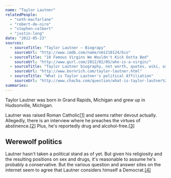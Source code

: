 ```yaml
---
name: "Taylor Lautner"
relatedPeople:
  - "seth-macfarlane"
  - "robert-de-niro"
  - "stephen-colbert"
  - "justin-long"
date: "2012-05-23"
sources:
  - sourceTitle: "Taylor Lautner – Biograpy"
    sourceUrl: "http://www.imdb.com/name/nm1210124/bio"
  - sourceTitle: "10 Famous Virgins We Wouldn't Kick Outta Bed"
    sourceUrl: "http://www.gurl.com/2012/02/05/who-is-a-virgin/"
  - sourceTitle: "Taylor Lautner biography, net worth, quotes, wiki, assets, cars, homes, and more."
    sourceUrl: "http://www.bornrich.com/taylor-lautner.html"
  - sourceTitle: "What is Taylor Lautner's political Affiliation"
    sourceUrl: "http://www.chacha.com/question/what-is-taylor-lautner%27s-political-affiliation"
summaries:
---
```


Taylor Lautner was born in Grand Rapids, Michigan and grew up in Hudsonville, Michigan.

Lautner was raised Roman Catholic<a class="source-citation" href="#http%3A%2F%2Fwww.imdb.com%2Fname%2Fnm1210124%2Fbio" title="Taylor Lautner – Biograpy">[1]</a> and seems rather devout actually. Allegedly, there is an interview where he preaches the virtues of abstinence.<a class="source-citation" href="#http%3A%2F%2Fwww.gurl.com%2F2012%2F02%2F05%2Fwho-is-a-virgin%2F" title="10 Famous Virgins We Wouldn&apos;t Kick Outta Bed">[2]</a> Plus, he's reportedly drug and alcohol-free.<a class="source-citation" href="#http%3A%2F%2Fwww.bornrich.com%2Ftaylor-lautner.html" title="Taylor Lautner biography, net worth, quotes, wiki, assets, cars, homes, and more.">[3]</a>

## Werewolf politics

Lautner hasn't taken a political stand as of yet. But given his religiosity and the resulting positions on sex and drugs, it's reasonable to assume he's probably a conservative. But the various question and answer sites on the internet seem to agree that Lautner considers himself a Democrat.<a class="source-citation" href="#http%3A%2F%2Fwww.chacha.com%2Fquestion%2Fwhat-is-taylor-lautner%2527s-political-affiliation" title="What is Taylor Lautner&apos;s political Affiliation">[4]</a>